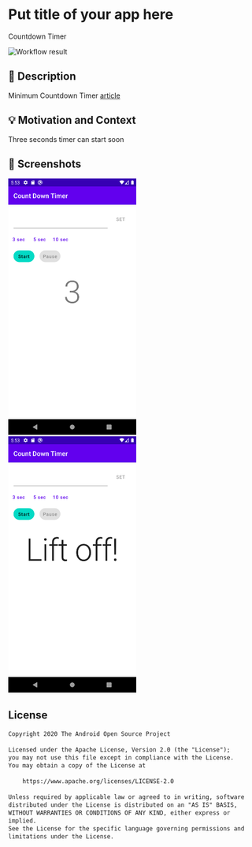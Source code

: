 # Put title of your app here
Countdown Timer

<!--- Replace <OWNER> with your Github Username and <REPOSITORY> with the name of your repository. -->
<!--- You can find both of these in the url bar when you open your repository in github. -->
![Workflow result](https://github.com/ochim/android-dev-challenge-compose2/workflows/Check/badge.svg)


## :scroll: Description
<!--- Describe your app in one or two sentences -->
Minimum Countdown Timer
[article](https://android-developers.googleblog.com/2021/03/android-dev-challenge-2.html)

## :bulb: Motivation and Context
<!--- Optionally point readers to interesting parts of your submission. -->
<!--- What are you especially proud of? -->
Three seconds timer can start soon

## :camera_flash: Screenshots
<!-- You can add more screenshots here if you like -->
<img src="/results/screenshot_1.png" width="260">&emsp;<img src="/results/screenshot_2.png" width="260">

## License
```
Copyright 2020 The Android Open Source Project

Licensed under the Apache License, Version 2.0 (the "License");
you may not use this file except in compliance with the License.
You may obtain a copy of the License at

    https://www.apache.org/licenses/LICENSE-2.0

Unless required by applicable law or agreed to in writing, software
distributed under the License is distributed on an "AS IS" BASIS,
WITHOUT WARRANTIES OR CONDITIONS OF ANY KIND, either express or implied.
See the License for the specific language governing permissions and
limitations under the License.
```
